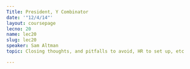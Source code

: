 ```yaml
---
Title: President, Y Combinator
date: '"12/4/14"'
layout: coursepage
lecno: 20
name: lec20
slug: lec20
speaker: Sam Altman
topic: Closing thoughts, and pitfalls to avoid, HR to set up, etc

---
```

